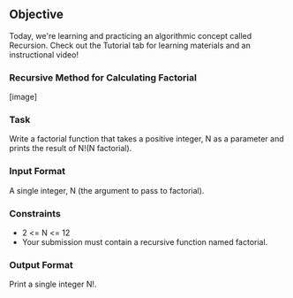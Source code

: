 ## Objective 
Today, we're learning and practicing an algorithmic concept called Recursion. Check out the Tutorial tab for learning materials and an instructional video!

### Recursive Method for Calculating Factorial
[image]

### Task 
Write a factorial function that takes a positive integer, N as a parameter and prints the result of N!(N factorial).

### Input Format

A single integer, N (the argument to pass to factorial).

### Constraints
- 2 <= N <= 12
- Your submission must contain a recursive function named factorial.

### Output Format
Print a single integer  N!.